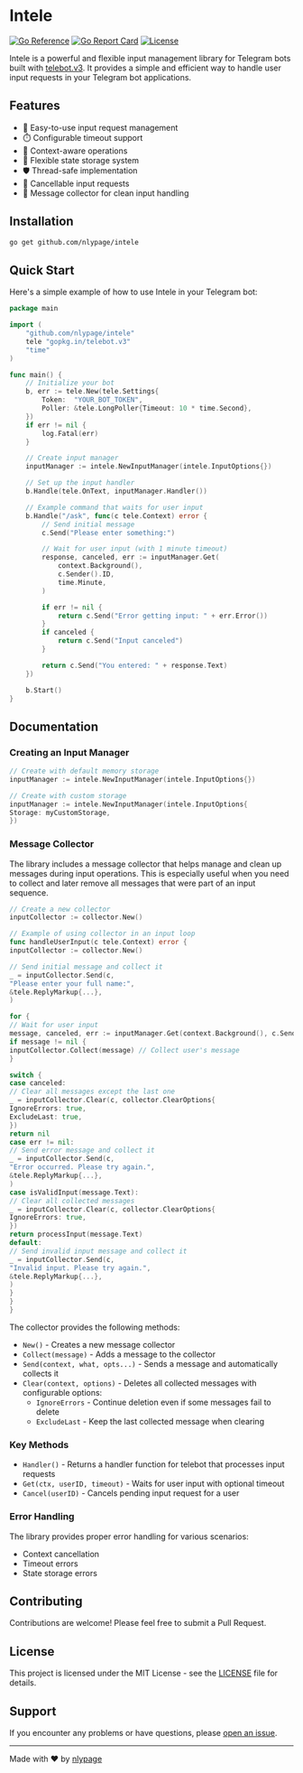 # Intele

[![Go Reference](https://pkg.go.dev/badge/github.com/nlypage/intele.svg)](https://pkg.go.dev/github.com/nlypage/intele)
[![Go Report Card](https://goreportcard.com/badge/github.com/nlypage/intele)](https://goreportcard.com/report/github.com/nlypage/intele)
[![License](https://img.shields.io/github/license/nlypage/intele)](LICENSE)

Intele is a powerful and flexible input management library for Telegram bots built
with [telebot.v3](https://github.com/tucnak/telebot). It provides a simple and efficient way to handle user input
requests in your Telegram bot applications.

## Features

- 🚀 Easy-to-use input request management
- ⏱️ Configurable timeout support
- 🔄 Context-aware operations
- 💾 Flexible state storage system
- 🛡️ Thread-safe implementation
- 🎯 Cancellable input requests
- 🧹 Message collector for clean input handling

## Installation

```bash
go get github.com/nlypage/intele
```

## Quick Start

Here's a simple example of how to use Intele in your Telegram bot:

```go
package main

import (
	"github.com/nlypage/intele"
	tele "gopkg.in/telebot.v3"
	"time"
)

func main() {
	// Initialize your bot
	b, err := tele.New(tele.Settings{
		Token:  "YOUR_BOT_TOKEN",
		Poller: &tele.LongPoller{Timeout: 10 * time.Second},
	})
	if err != nil {
		log.Fatal(err)
	}

	// Create input manager
	inputManager := intele.NewInputManager(intele.InputOptions{})

	// Set up the input handler
	b.Handle(tele.OnText, inputManager.Handler())

	// Example command that waits for user input
	b.Handle("/ask", func(c tele.Context) error {
		// Send initial message
		c.Send("Please enter something:")

		// Wait for user input (with 1 minute timeout)
		response, canceled, err := inputManager.Get(
			context.Background(),
			c.Sender().ID,
			time.Minute,
		)

		if err != nil {
			return c.Send("Error getting input: " + err.Error())
		}
		if canceled {
			return c.Send("Input canceled")
		}

		return c.Send("You entered: " + response.Text)
	})

	b.Start()
}
```

## Documentation

### Creating an Input Manager

```go
// Create with default memory storage
inputManager := intele.NewInputManager(intele.InputOptions{})

// Create with custom storage
inputManager := intele.NewInputManager(intele.InputOptions{
Storage: myCustomStorage,
})
```

### Message Collector

The library includes a message collector that helps manage and clean up messages during input operations. This is
especially useful when you need to collect and later remove all messages that were part of an input sequence.

```go
// Create a new collector
inputCollector := collector.New()

// Example of using collector in an input loop
func handleUserInput(c tele.Context) error {
inputCollector := collector.New()

// Send initial message and collect it
_ = inputCollector.Send(c,
"Please enter your full name:",
&tele.ReplyMarkup{...},
)

for {
// Wait for user input
message, canceled, err := inputManager.Get(context.Background(), c.Sender().ID, 0)
if message != nil {
inputCollector.Collect(message) // Collect user's message
}

switch {
case canceled:
// Clear all messages except the last one
_ = inputCollector.Clear(c, collector.ClearOptions{
IgnoreErrors: true,
ExcludeLast: true,
})
return nil
case err != nil:
// Send error message and collect it
_ = inputCollector.Send(c,
"Error occurred. Please try again.",
&tele.ReplyMarkup{...},
)
case isValidInput(message.Text):
// Clear all collected messages
_ = inputCollector.Clear(c, collector.ClearOptions{
IgnoreErrors: true,
})
return processInput(message.Text)
default:
// Send invalid input message and collect it
_ = inputCollector.Send(c,
"Invalid input. Please try again.",
&tele.ReplyMarkup{...},
)
}
}
}
```

The collector provides the following methods:

- `New()` - Creates a new message collector
- `Collect(message)` - Adds a message to the collector
- `Send(context, what, opts...)` - Sends a message and automatically collects it
- `Clear(context, options)` - Deletes all collected messages with configurable options:
  - `IgnoreErrors` - Continue deletion even if some messages fail to delete
  - `ExcludeLast` - Keep the last collected message when clearing

### Key Methods

- `Handler()` - Returns a handler function for telebot that processes input requests
- `Get(ctx, userID, timeout)` - Waits for user input with optional timeout
- `Cancel(userID)` - Cancels pending input request for a user

### Error Handling

The library provides proper error handling for various scenarios:

- Context cancellation
- Timeout errors
- State storage errors

## Contributing

Contributions are welcome! Please feel free to submit a Pull Request.

## License

This project is licensed under the MIT License - see the [LICENSE](LICENSE) file for details.

## Support

If you encounter any problems or have questions, please [open an issue](https://github.com/nlypage/intele/issues/new).

---
Made with ❤️ by [nlypage](https://github.com/nlypage)
